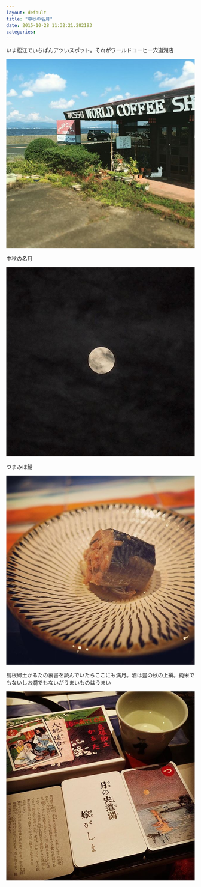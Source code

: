 ```yaml
---
layout: default
title: "中秋の名月"
date: 2015-10-28 11:32:21.282193
categories: 
---
```


いま松江でいちばんアツいスポット。それがワールドコーヒー宍道湖店

![ワールドコーヒー宍道湖店](/assets/images/201509/11934760_486919528156463_77521513_n.jpg)

中秋の名月

![](/assets/images/201509/11356610_1511551459167577_1110378060_n.jpg)

つまみは鯖

![つまみは鯖](/assets/images/201509/11881826_161692530839758_1069041085_n.jpg)

島根郷土かるたの裏書を読んでいたらここにも満月。酒は豊の秋の上撰。純米でもないしお燗でもないがうまいものはうまい

![島根郷土かるた](/assets/images/201509/11931137_1145401488807772_87084401_n.jpg)


